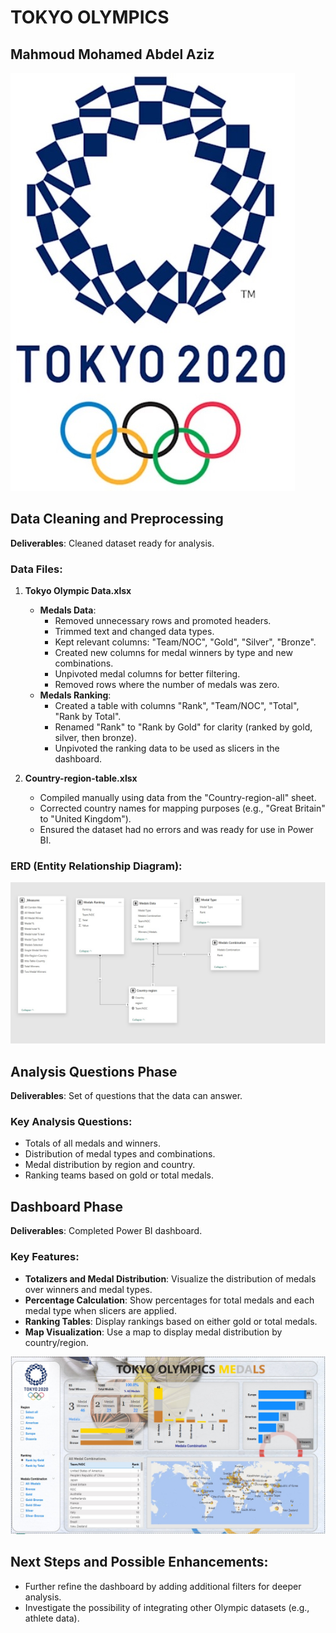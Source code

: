 # TOKYO OLYMPICS

## Mahmoud Mohamed Abdel Aziz

![Tokyo Olympics](media/4.jpg)

## Data Cleaning and Preprocessing

**Deliverables**: Cleaned dataset ready for analysis.

### Data Files:
1. **Tokyo Olympic Data.xlsx**
   - **Medals Data**:
     - Removed unnecessary rows and promoted headers.
     - Trimmed text and changed data types.
     - Kept relevant columns: "Team/NOC", "Gold", "Silver", "Bronze".
     - Created new columns for medal winners by type and new combinations.
     - Unpivoted medal columns for better filtering.
     - Removed rows where the number of medals was zero.
   - **Medals Ranking**:
     - Created a table with columns "Rank", "Team/NOC", "Total", "Rank by Total".
     - Renamed "Rank" to "Rank by Gold" for clarity (ranked by gold, silver, then bronze).
     - Unpivoted the ranking data to be used as slicers in the dashboard.

2. **Country-region-table.xlsx**
   - Compiled manually using data from the "Country-region-all" sheet.
   - Corrected country names for mapping purposes (e.g., "Great Britain" to "United Kingdom").
   - Ensured the dataset had no errors and was ready for use in Power BI.

### ERD (Entity Relationship Diagram):
![ERD](media/TokyoERD.jpg)

## Analysis Questions Phase

**Deliverables**: Set of questions that the data can answer.

### Key Analysis Questions:
- Totals of all medals and winners.
- Distribution of medal types and combinations.
- Medal distribution by region and country.
- Ranking teams based on gold or total medals.

## Dashboard Phase

**Deliverables**: Completed Power BI dashboard.

### Key Features:
- **Totalizers and Medal Distribution**: Visualize the distribution of medals over winners and medal types.
- **Percentage Calculation**: Show percentages for total medals and each medal type when slicers are applied.
- **Ranking Tables**: Display rankings based on either gold or total medals.
- **Map Visualization**: Use a map to display medal distribution by country/region.

![Dashboard](media/TOKYO-OLYMPICS.jpg)

## Next Steps and Possible Enhancements:
- Further refine the dashboard by adding additional filters for deeper analysis.
- Investigate the possibility of integrating other Olympic datasets (e.g., athlete data).

